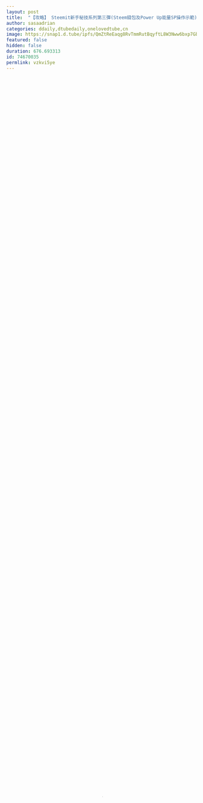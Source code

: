```yaml
---
layout: post
title:  "【攻略】 Steemit新手秘技系列第三彈(Steem錢包及Power Up能量SP操作示範)"
author: sasaadrian
categories: ddaily,dtubedaily,onelovedtube,cn
image: https://snap1.d.tube/ipfs/QmZtReEaqg8RvTmmRutBqyftL8W3Nww6bxp7GbazAGURd8
featured: false
hidden: false
duration: 676.693313
id: 74670035
permlink: vzkvi5ye
---
```

    
<video poster="https://snap1.d.tube/ipfs/QmZtReEaqg8RvTmmRutBqyftL8W3Nww6bxp7GbazAGURd8" autoplay="" id="player_html5_api" class="vjs-tech" style="width: 100%; height: 100%;" tabindex="-1" src="https://video.dtube.top/ipfs/QmXGakSAorEDZXpB71mw4wei5co5StXrpnryB3c36wcNvV"></video>

這個視頻是幫助一些新加入Steem的網友，今集會繼續簡介一下Steem Wellet 及Power Up實際操作示範


